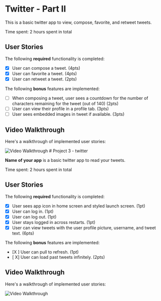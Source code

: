 # Twitter - Part II

This is a basic twitter app to view, compose, favorite, and retweet tweets.

Time spent: 2 hours spent in total

## User Stories

The following **required** functionality is completed:

- [x] User can compose a tweet. (4pts)
- [x] User can favorite a tweet. (4pts)
- [x] User can retweet a tweet. (2pts)

The following **bonus** features are implemented:

- [ ] When composing a tweet, user sees a countdown for the number of characters remaining for the tweet (out of 140) (2pts)
- [ ] User can view their profile in a profile tab. (3pts)
- [ ] User sees embedded images in tweet if available. (3pts)

## Video Walkthrough

Here's a walkthrough of implemented user stories:

<img src='http://recordit.co/vEm5QqcW1X' title='Video Walkthrough' width='' alt='Video Walkthrough' />
# Project 3 - twitter

**Name of your app** is a basic twitter app to read your tweets.

Time spent: 2 hours spent in total

## User Stories

The following **required** functionality is completed:

- [X] User sees app icon in home screen and styled launch screen. (1pt)
- [X] User can log in. (1pt)
- [X] User can log out. (1pt)
- [X] User stays logged in across restarts. (1pt)
- [X] User can view tweets with the user profile picture, username, and tweet text. (6pts)

The following **bonus** features are implemented:

- [X ] User can pull to refresh. (1pt)
- [ X] User can load past tweets infinitely. (2pts)

## Video Walkthrough

Here's a walkthrough of implemented user stories:

<img src='http://g.recordit.co/jRbcgcdI6x.gif' title='Video Walkthrough' width='' alt='Video Walkthrough' />

